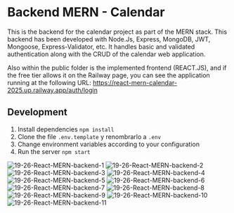 # Backend MERN - Calendar

This is the backend for the calendar project as part of the MERN stack. This backend has been developed with Node.Js, Express, MongoDB, JWT, Mongoose, Express-Validator, etc. It handles basic and validated authentication along with the CRUD of the calendar web application.

Also within the public folder is the implemented frontend (REACT.JS), and if the free tier allows it on the Railway page, you can see the application running at the following URL: https://react-mern-calendar-2025.up.railway.app/auth/login

## Development

1. Install dependencies  `npm install`
2. Clone the file `.env.template` y renombrarlo a `.env`
3. Change environment variables according to your configuration
4. Run the server  `npm start`

![19-26-React-MERN-backend-1](https://github.com/user-attachments/assets/cf89e513-a985-4acd-bc18-ae6fb2e3a005)
![19-26-React-MERN-backend-2](https://github.com/user-attachments/assets/779cd5bd-6b1b-41ae-b12b-92beed8d8096)
![19-26-React-MERN-backend-3](https://github.com/user-attachments/assets/4f4d2f93-45c6-4215-bd6f-51f79411ea2c)
![19-26-React-MERN-backend-4](https://github.com/user-attachments/assets/006cdb9b-4c07-40ed-b05a-2537d5bc81d9)
![19-26-React-MERN-backend-5](https://github.com/user-attachments/assets/cf76417d-fcbd-4417-a7a4-687067273d35)
![19-26-React-MERN-backend-6](https://github.com/user-attachments/assets/b53667d8-1862-46c4-b94e-1d45e5620e53)
![19-26-React-MERN-backend-7](https://github.com/user-attachments/assets/48d159cd-4f0b-4b41-b8c0-ee857a1d6c62)
![19-26-React-MERN-backend-8](https://github.com/user-attachments/assets/1930f0b2-d69a-4f0a-8b99-82ebaa5d3ac5)
![19-26-React-MERN-backend-9](https://github.com/user-attachments/assets/aa3efbad-531c-40c1-b195-81189f0c33ed)
![19-26-React-MERN-backend-10](https://github.com/user-attachments/assets/3ba678e1-feee-4561-86a3-4a978f4b4459)
![19-26-React-MERN-backend-11](https://github.com/user-attachments/assets/9a368d3f-bbc9-4297-a67d-82d181668927)
